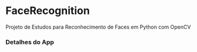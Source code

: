 # FaceRecognition
Projeto de Estudos para Reconhecimento de Faces em Python com OpenCV
### Detalhes do App
